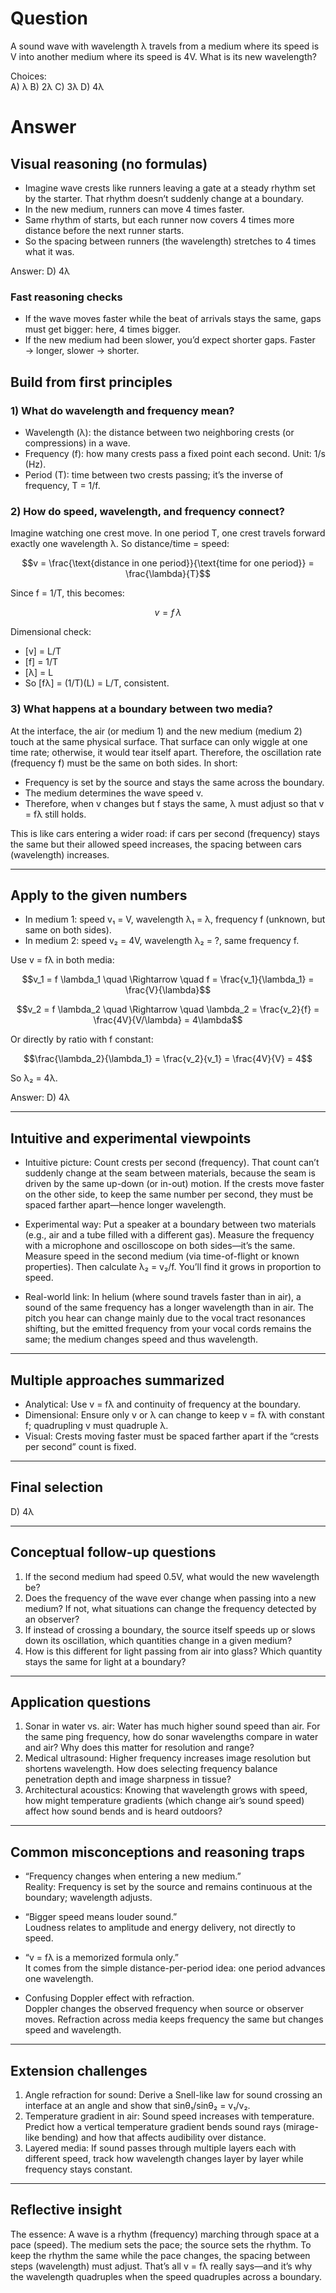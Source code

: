# Question
A sound wave with wavelength λ travels from a medium where its speed is V into another medium where its speed is 4V. What is its new wavelength?

Choices:  
A) λ  B) 2λ  C) 3λ  D) 4λ

# Answer
## Visual reasoning (no formulas)
- Imagine wave crests like runners leaving a gate at a steady rhythm set by the starter. That rhythm doesn’t suddenly change at a boundary.
- In the new medium, runners can move 4 times faster.
- Same rhythm of starts, but each runner now covers 4 times more distance before the next runner starts.
- So the spacing between runners (the wavelength) stretches to 4 times what it was.

Answer: D) 4λ

### Fast reasoning checks
- If the wave moves faster while the beat of arrivals stays the same, gaps must get bigger: here, 4 times bigger.
- If the new medium had been slower, you’d expect shorter gaps. Faster → longer, slower → shorter.

## Build from first principles

### 1) What do wavelength and frequency mean?
- Wavelength (λ): the distance between two neighboring crests (or compressions) in a wave.
- Frequency (f): how many crests pass a fixed point each second. Unit: 1/s (Hz).
- Period (T): time between two crests passing; it’s the inverse of frequency, T = 1/f.

### 2) How do speed, wavelength, and frequency connect?
Imagine watching one crest move. In one period T, one crest travels forward exactly one wavelength λ. So distance/time = speed:
```math
v = \frac{\text{distance in one period}}{\text{time for one period}} = \frac{\lambda}{T}
```
Since f = 1/T, this becomes:
```math
v = f\,\lambda
```
Dimensional check:
- [v] = L/T
- [f] = 1/T
- [λ] = L
- So [fλ] = (1/T)(L) = L/T, consistent.

### 3) What happens at a boundary between two media?
At the interface, the air (or medium 1) and the new medium (medium 2) touch at the same physical surface. That surface can only wiggle at one time rate; otherwise, it would tear itself apart. Therefore, the oscillation rate (frequency f) must be the same on both sides. In short:
- Frequency is set by the source and stays the same across the boundary.
- The medium determines the wave speed v.
- Therefore, when v changes but f stays the same, λ must adjust so that v = fλ still holds.

This is like cars entering a wider road: if cars per second (frequency) stays the same but their allowed speed increases, the spacing between cars (wavelength) increases.

---

## Apply to the given numbers

- In medium 1: speed v₁ = V, wavelength λ₁ = λ, frequency f (unknown, but same on both sides).
- In medium 2: speed v₂ = 4V, wavelength λ₂ = ?, same frequency f.

Use v = fλ in both media:
```math
v_1 = f \lambda_1 \quad \Rightarrow \quad f = \frac{v_1}{\lambda_1} = \frac{V}{\lambda}
```
```math
v_2 = f \lambda_2 \quad \Rightarrow \quad \lambda_2 = \frac{v_2}{f} = \frac{4V}{V/\lambda} = 4\lambda
```
Or directly by ratio with f constant:
```math
\frac{\lambda_2}{\lambda_1} = \frac{v_2}{v_1} = \frac{4V}{V} = 4
```
So λ₂ = 4λ.

Answer: D) 4λ

---

## Intuitive and experimental viewpoints

- Intuitive picture: Count crests per second (frequency). That count can’t suddenly change at the seam between materials, because the seam is driven by the same up-down (or in-out) motion. If the crests move faster on the other side, to keep the same number per second, they must be spaced farther apart—hence longer wavelength.

- Experimental way: Put a speaker at a boundary between two materials (e.g., air and a tube filled with a different gas). Measure the frequency with a microphone and oscilloscope on both sides—it’s the same. Measure speed in the second medium (via time-of-flight or known properties). Then calculate λ₂ = v₂/f. You’ll find it grows in proportion to speed.

- Real-world link: In helium (where sound travels faster than in air), a sound of the same frequency has a longer wavelength than in air. The pitch you hear can change mainly due to the vocal tract resonances shifting, but the emitted frequency from your vocal cords remains the same; the medium changes speed and thus wavelength.

---

## Multiple approaches summarized

- Analytical: Use v = fλ and continuity of frequency at the boundary.
- Dimensional: Ensure only v or λ can change to keep v = fλ with constant f; quadrupling v must quadruple λ.
- Visual: Crests moving faster must be spaced farther apart if the “crests per second” count is fixed.

---

## Final selection
D) 4λ

---

## Conceptual follow-up questions

1) If the second medium had speed 0.5V, what would the new wavelength be?  
2) Does the frequency of the wave ever change when passing into a new medium? If not, what situations can change the frequency detected by an observer?  
3) If instead of crossing a boundary, the source itself speeds up or slows down its oscillation, which quantities change in a given medium?  
4) How is this different for light passing from air into glass? Which quantity stays the same for light at a boundary?

---

## Application questions

1) Sonar in water vs. air: Water has much higher sound speed than air. For the same ping frequency, how do sonar wavelengths compare in water and air? Why does this matter for resolution and range?  
2) Medical ultrasound: Higher frequency increases image resolution but shortens wavelength. How does selecting frequency balance penetration depth and image sharpness in tissue?  
3) Architectural acoustics: Knowing that wavelength grows with speed, how might temperature gradients (which change air’s sound speed) affect how sound bends and is heard outdoors?

---

## Common misconceptions and reasoning traps

- “Frequency changes when entering a new medium.”  
  Reality: Frequency is set by the source and remains continuous at the boundary; wavelength adjusts.

- “Bigger speed means louder sound.”  
  Loudness relates to amplitude and energy delivery, not directly to speed.

- “v = fλ is a memorized formula only.”  
  It comes from the simple distance-per-period idea: one period advances one wavelength.

- Confusing Doppler effect with refraction.  
  Doppler changes the observed frequency when source or observer moves. Refraction across media keeps frequency the same but changes speed and wavelength.

---

## Extension challenges

1) Angle refraction for sound: Derive a Snell-like law for sound crossing an interface at an angle and show that sinθ₁/sinθ₂ = v₁/v₂.  
2) Temperature gradient in air: Sound speed increases with temperature. Predict how a vertical temperature gradient bends sound rays (mirage-like bending) and how that affects audibility over distance.  
3) Layered media: If sound passes through multiple layers each with different speed, track how wavelength changes layer by layer while frequency stays constant.

---

## Reflective insight

The essence: A wave is a rhythm (frequency) marching through space at a pace (speed). The medium sets the pace; the source sets the rhythm. To keep the rhythm the same while the pace changes, the spacing between steps (wavelength) must adjust. That’s all v = fλ really says—and it’s why the wavelength quadruples when the speed quadruples across a boundary.